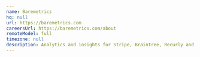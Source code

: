 ```yaml
---
name: Baremetrics
hq: null
url: https://baremetrics.com
careersUrl: https://baremetrics.com/about
remoteModel: full
timezone: null
description: Analytics and insights for Stripe, Braintree, Recurly and Chargify.
---
```


